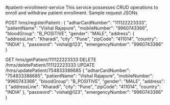 #patient-enrollment-service This service possesses CRUD operations to enroll and withdraw patient enrollment. Sample request JSONs

POST hms/registerPatient :
{ "adharCardNumber": "111122223333", "patientName": "Vishal Rajapure", "mobileNumber": "9960743366", "bloodGroup": "B_POSITIVE", "gender": "MALE", "address": { "addressLine": "Kharadi", "city": "Pune", "zipCode": "411014", "country": "INDIA" }, "password": "vishal@123", "emergencyNumber": "9960743366" }

GET hms/getPatient/111122223333
DELETE /hms/deletePatient/111122223333
UPDATE /hms/updatePatient/754833386685
{ "adharCardNumber": "754833386685", "patientName": "Vishal Rajapure", "mobileNumber": "9960743366", "bloodGroup": "B_POSITIVE", "gender": "MALE", "address": { "addressLine": "Kharadi", "city": "Pune", "zipCode": "411014", "country": "INDIA" }, "password": "vishal@123", "emergencyNumber": "9960743366" }